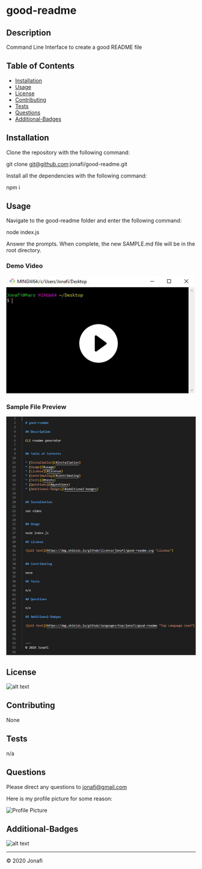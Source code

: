 
# good-readme

## Description 

Command Line Interface to create a good README file


## Table of Contents

* [Installation](#installation)
* [Usage](#usage)
* [License](#license)
* [Contributing](#contributing)
* [Tests](#tests)
* [Questions](#questions)
* [Additional-Badges](#additional-badges)


## Installation

Clone the repository with the following command:

git clone git@github.com:jonafi/good-readme.git

Install all the dependencies with the following command:

npm i

## Usage 

Navigate to the good-readme folder and enter the following command:

node index.js

Answer the prompts. When complete, the new SAMPLE.md file will be in the root directory.

### Demo Video
[![Demo Video](/images/demo.jpg)](https://drive.google.com/file/d/1Wy7mGEV0Btck6JgnaWz83awavqWntrI0/view)

### Sample File Preview 
![Visual Studio Code Preview](/images/vscode.png)


## License

![alt text](https://img.shields.io/github/license/jonafi/good-readme.svg "License")


## Contributing

None

## Tests

n/a

## Questions

Please direct any questions to jonafi@gmail.com

Here is my profile picture for some reason:

![Profile Picture](https://avatars2.githubusercontent.com/u/15129952?v=4)


## Additional-Badges

![alt text](https://img.shields.io/github/languages/top/jonafi/good-readme "Top Language Used")



---
© 2020 Jonafi